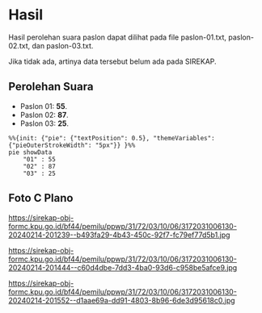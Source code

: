 # Hasil

Hasil perolehan suara paslon dapat dilihat pada file paslon-01.txt, paslon-02.txt, dan paslon-03.txt.

Jika tidak ada, artinya data tersebut belum ada pada SIREKAP.

## Perolehan Suara

 * Paslon 01: **55**.
 * Paslon 02: **87**.
 * Paslon 03: **25**.

```mermaid
%%{init: {"pie": {"textPosition": 0.5}, "themeVariables": {"pieOuterStrokeWidth": "5px"}} }%%
pie showData
    "01" : 55
    "02" : 87
    "03" : 25
```
## Foto C Plano

https://sirekap-obj-formc.kpu.go.id/bf44/pemilu/ppwp/31/72/03/10/06/3172031006130-20240214-201239--b493fa29-4b43-450c-92f7-fc79ef77d5b1.jpg

https://sirekap-obj-formc.kpu.go.id/bf44/pemilu/ppwp/31/72/03/10/06/3172031006130-20240214-201444--c60d4dbe-7dd3-4ba0-93d6-c958be5afce9.jpg

https://sirekap-obj-formc.kpu.go.id/bf44/pemilu/ppwp/31/72/03/10/06/3172031006130-20240214-201552--d1aae69a-dd91-4803-8b96-6de3d95618c0.jpg
